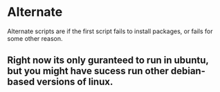 # Alternate
Alternate scripts are if the first script fails to install packages, or fails for some other reason.

## Right now its only guranteed to run in ubuntu, but you might have sucess run other debian-based versions of linux.
